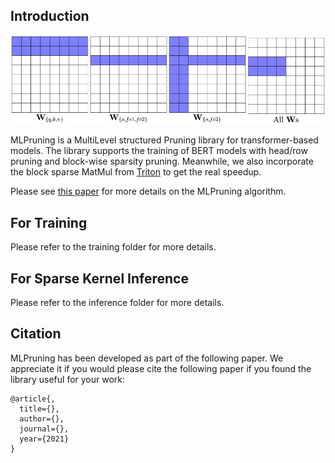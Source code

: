 ## Introduction
![Block](imgs/all_pruning.png)

MLPruning is a MultiLevel structured Pruning library for transformer-based models. The library supports the training of BERT models with head/row pruning and block-wise sparsity pruning. Meanwhile, we also incorporate the block sparse MatMul from [Triton](https://github.com/ptillet/triton) to get the real speedup. 

Please see [this paper](xxx) for more details on the MLPruning algorithm.

## For Training
Please refer to the training folder for more details.

## For Sparse Kernel Inference 
Please refer to the inference folder for more details.

## Citation
MLPruning has been developed as part of the following paper. We appreciate it if you would please cite the following paper if you found the library useful for your work:

```text
@article{,
  title={},
  author={},
  journal={},
  year={2021}
}
```